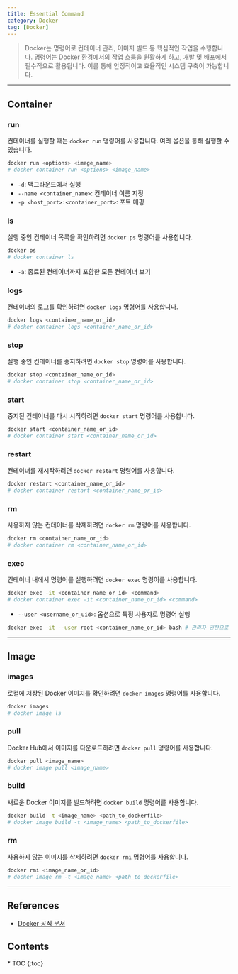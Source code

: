 ```yaml
---
title: Essential Command
category: Docker
tag: [Docker]
---
```


> Docker는 명령어로 컨테이너 관리, 이미지 빌드 등 핵심적인 작업을 수행합니다. 명령어는 Docker 환경에서의 작업 흐름을 원활하게 하고, 개발 및 배포에서 필수적으로 활용됩니다. 이를 통해 안정적이고 효율적인 시스템 구축이 가능합니다.

---

## Container

### run
컨테이너를 실행할 때는 `docker run` 명령어를 사용합니다. 여러 옵션을 통해 실행할 수 있습니다.
```bash
docker run <options> <image_name>
# docker container run <options> <image_name>
```

- `-d`: 백그라운드에서 실행
- `--name <container_name>`: 컨테이너 이름 지정
- `-p <host_port>:<container_port>`: 포트 매핑

### ls
실행 중인 컨테이너 목록을 확인하려면 `docker ps` 명령어를 사용합니다.
```bash
docker ps
# docker container ls
```

- `-a`: 종료된 컨테이너까지 포함한 모든 컨테이너 보기

### logs
컨테이너의 로그를 확인하려면 `docker logs` 명령어를 사용합니다.
```bash
docker logs <container_name_or_id>
# docker container logs <container_name_or_id>
```

### stop
실행 중인 컨테이너를 중지하려면 `docker stop` 명령어를 사용합니다.
```bash
docker stop <container_name_or_id>
# docker container stop <container_name_or_id>
```

### start
중지된 컨테이너를 다시 시작하려면 `docker start` 명령어를 사용합니다.
```bash
docker start <container_name_or_id>
# docker container start <container_name_or_id>
```

### restart
컨테이너를 재시작하려면 `docker restart` 명령어를 사용합니다.
```bash
docker restart <container_name_or_id>
# docker container restart <container_name_or_id>
```

### rm
사용하지 않는 컨테이너를 삭제하려면 `docker rm` 명령어를 사용합니다.
```bash
docker rm <container_name_or_id>
# docker container rm <container_name_or_id>
```

### exec
컨테이너 내에서 명령어를 실행하려면 `docker exec` 명령어를 사용합니다.
```bash
docker exec -it <container_name_or_id> <command>
# docker container exec -it <container_name_or_id> <command>
```

- `--user <username_or_uid>`: 옵션으로 특정 사용자로 명령어 실행
```bash
docker exec -it --user root <container_name_or_id> bash # 관리자 권한으로 셸을 실행
```

---

## Image

### images
로컬에 저장된 Docker 이미지를 확인하려면 `docker images` 명령어를 사용합니다.
```bash
docker images
# docker image ls
```

### pull
Docker Hub에서 이미지를 다운로드하려면 `docker pull` 명령어를 사용합니다.
```bash
docker pull <image_name>
# docker image pull <image_name>
```

### build
새로운 Docker 이미지를 빌드하려면 `docker build` 명령어를 사용합니다.
```bash
docker build -t <image_name> <path_to_dockerfile>
# docker image build -t <image_name> <path_to_dockerfile>
```

### rm
사용하지 않는 이미지를 삭제하려면 `docker rmi` 명령어를 사용합니다.
```bash
docker rmi <image_name_or_id>
# docker image rm -t <image_name> <path_to_dockerfile>
```

---

## References
- [Docker 공식 문서](https://docs.docker.com/)

<nav class="post-toc" markdown="1">
  <h2>Contents</h2>
* TOC
{:toc}
</nav>
